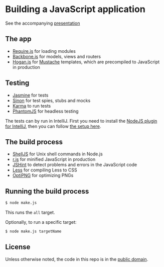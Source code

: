 Building a JavaScript application
=================================

See the accompanying [presentation](http://kjbekkelund.github.com/presentations/js-build/)

The app
-------

* [Require.js](http://requirejs.org/) for loading modules
* [Backbone.js](http://backbonejs.org) for models, views and routers
* [Hogan.js](http://twitter.github.com/hogan.js/) for
  [Mustache](http://mustache.github.com/) templates, which are 
  precompiled to JavaScript in production

Testing
-------

* [Jasmine](http://pivotal.github.com/jasmine/) for tests
* [Sinon](http://sinonjs.org) for test spies, stubs and mocks
* [Karma](http://karma-runner.github.com/) to run tests
* [PhantomJS](http://phantomjs.org/) for headless testing

The tests can by run in IntelliJ. First you need to install the [NodeJS
plugin for IntelliJ](http://plugins.jetbrains.com/plugin/?id=6098), then
you can follow [the setup here](setup-tests-intellij.png).

The build process
-----------------

* [ShellJS](http://documentup.com/arturadib/shelljs) for Unix shell
  commands in Node.js
* [r.js](http://requirejs.org/docs/optimization.html) for minified
  JavaScript in production
* [JSHint](http://www.jshint.com/) to detect problems and errors in the
  JavaScript code
* [Less](http://lesscss.org/) for compiling Less to CSS
* [OptiPNG](http://optipng.sourceforge.net/) for optimizing PNGs

Running the build process
-------------------------

```bash
$ node make.js
```

This runs the `all` target.

Optionally, to run a specific target:

```bash
$ node make.js targetName
```

License
-------

Unless otherwise noted, the code in this repo is in the
[public domain](https://github.com/kjbekkelund/js-build/blob/master/UNLICENSE).
